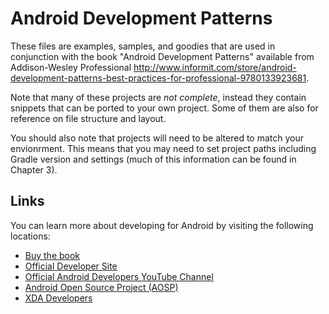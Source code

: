 # Android Development Patterns

These files are examples, samples, and goodies that are used in conjunction with the book "Android Development Patterns" available from Addison-Wesley Professional http://www.informit.com/store/android-development-patterns-best-practices-for-professional-9780133923681.

Note that many of these projects are *not complete*, instead they contain snippets that can be ported to your own project. Some of them are also for reference on file structure and layout.

You should also note that projects will need to be altered to match your envionrment. This means that you may need to set project paths including Gradle version and settings (much of this information can be found in Chapter 3).

## Links

You can learn more about developing for Android by visiting the following locations:

- [Buy the book](http://www.informit.com/store/android-development-patterns-best-practices-for-professional-9780133923681)
- [Official Developer Site](http://developer.android.com/index.html)
- [Official Android Developers YouTube Channel](https://www.youtube.com/user/androiddevelopers)
- [Android Open Source Project (AOSP)](https://source.android.com/)
- [XDA Developers](http://www.xda-developers.com/)